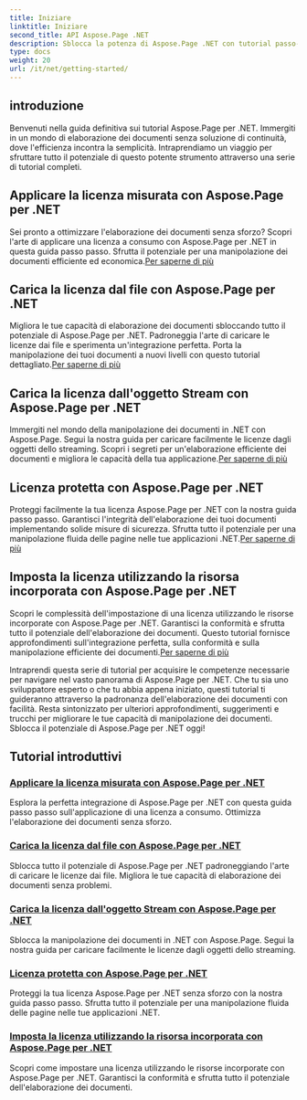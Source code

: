 ```yaml
---
title: Iniziare
linktitle: Iniziare
second_title: API Aspose.Page .NET
description: Sblocca la potenza di Aspose.Page .NET con tutorial passo-passo. Applica licenze a consumo, carica da file o flussi, proteggi licenze e altro ancora.
type: docs
weight: 20
url: /it/net/getting-started/
---
```

## introduzione

Benvenuti nella guida definitiva sui tutorial Aspose.Page per .NET. Immergiti in un mondo di elaborazione dei documenti senza soluzione di continuità, dove l'efficienza incontra la semplicità. Intraprendiamo un viaggio per sfruttare tutto il potenziale di questo potente strumento attraverso una serie di tutorial completi.

## Applicare la licenza misurata con Aspose.Page per .NET
 Sei pronto a ottimizzare l'elaborazione dei documenti senza sforzo? Scopri l'arte di applicare una licenza a consumo con Aspose.Page per .NET in questa guida passo passo. Sfrutta il potenziale per una manipolazione dei documenti efficiente ed economica.[Per saperne di più](./apply-metered-license/)

## Carica la licenza dal file con Aspose.Page per .NET
Migliora le tue capacità di elaborazione dei documenti sbloccando tutto il potenziale di Aspose.Page per .NET. Padroneggia l'arte di caricare le licenze dai file e sperimenta un'integrazione perfetta. Porta la manipolazione dei tuoi documenti a nuovi livelli con questo tutorial dettagliato.[Per saperne di più](./load-license-from-file/)

## Carica la licenza dall'oggetto Stream con Aspose.Page per .NET
 Immergiti nel mondo della manipolazione dei documenti in .NET con Aspose.Page. Segui la nostra guida per caricare facilmente le licenze dagli oggetti dello streaming. Scopri i segreti per un'elaborazione efficiente dei documenti e migliora le capacità della tua applicazione.[Per saperne di più](./load-license-from-stream-object/)

## Licenza protetta con Aspose.Page per .NET
 Proteggi facilmente la tua licenza Aspose.Page per .NET con la nostra guida passo passo. Garantisci l'integrità dell'elaborazione dei tuoi documenti implementando solide misure di sicurezza. Sfrutta tutto il potenziale per una manipolazione fluida delle pagine nelle tue applicazioni .NET.[Per saperne di più](./secure-license/)

## Imposta la licenza utilizzando la risorsa incorporata con Aspose.Page per .NET
Scopri le complessità dell'impostazione di una licenza utilizzando le risorse incorporate con Aspose.Page per .NET. Garantisci la conformità e sfrutta tutto il potenziale dell'elaborazione dei documenti. Questo tutorial fornisce approfondimenti sull'integrazione perfetta, sulla conformità e sulla manipolazione efficiente dei documenti.[Per saperne di più](./set-license-using-embedded-resource/)

Intraprendi questa serie di tutorial per acquisire le competenze necessarie per navigare nel vasto panorama di Aspose.Page per .NET. Che tu sia uno sviluppatore esperto o che tu abbia appena iniziato, questi tutorial ti guideranno attraverso la padronanza dell'elaborazione dei documenti con facilità. Resta sintonizzato per ulteriori approfondimenti, suggerimenti e trucchi per migliorare le tue capacità di manipolazione dei documenti. Sblocca il potenziale di Aspose.Page per .NET oggi!
## Tutorial introduttivi
### [Applicare la licenza misurata con Aspose.Page per .NET](./apply-metered-license/)
Esplora la perfetta integrazione di Aspose.Page per .NET con questa guida passo passo sull'applicazione di una licenza a consumo. Ottimizza l'elaborazione dei documenti senza sforzo.
### [Carica la licenza dal file con Aspose.Page per .NET](./load-license-from-file/)
Sblocca tutto il potenziale di Aspose.Page per .NET padroneggiando l'arte di caricare le licenze dai file. Migliora le tue capacità di elaborazione dei documenti senza problemi.
### [Carica la licenza dall'oggetto Stream con Aspose.Page per .NET](./load-license-from-stream-object/)
Sblocca la manipolazione dei documenti in .NET con Aspose.Page. Segui la nostra guida per caricare facilmente le licenze dagli oggetti dello streaming.
### [Licenza protetta con Aspose.Page per .NET](./secure-license/)
Proteggi la tua licenza Aspose.Page per .NET senza sforzo con la nostra guida passo passo. Sfrutta tutto il potenziale per una manipolazione fluida delle pagine nelle tue applicazioni .NET.
### [Imposta la licenza utilizzando la risorsa incorporata con Aspose.Page per .NET](./set-license-using-embedded-resource/)
Scopri come impostare una licenza utilizzando le risorse incorporate con Aspose.Page per .NET. Garantisci la conformità e sfrutta tutto il potenziale dell'elaborazione dei documenti.